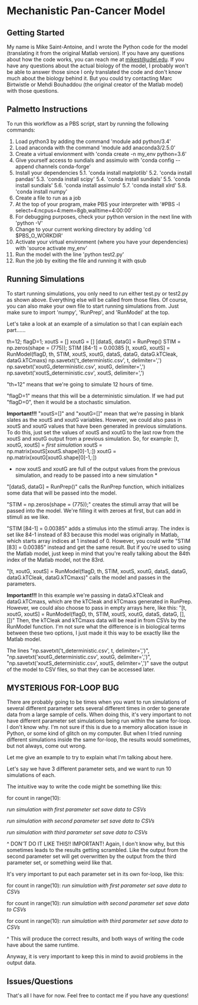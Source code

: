 # Mechanistic Pan-Cancer Model #

## Getting Started ##

My name is Mike Saint-Antoine, and I wrote the Python code for the model (translating it from the original Matlab version).
If you have any questions about how the code works, you can reach me at mikest@udel.edu.
If you have any questions about the actual biology of the model, I probably won't be able to answer those since I only translated the code and don't know much about the biology behind it.
But you could try contacting Marc Birtwistle or Mehdi Bouhaddou (the original creator of the Matlab model) with those questions.


## Palmetto Instructions ##
To run this workflow as a PBS script, start by running the following commands:

1. Load python3 by adding the command 'module add python/3.4'
2. Load anaconda with the command 'module add anaconda3/2.5.0'
3. Create a virtual envionment with 'conda create -n my\_env python=3.6'
4. Give yourself access to sundials and assimulo with 'conda config --append channels conda-forge'
5. Install your dependencies
	5.1. 'conda install matplotlib'
	5.2. 'conda install pandas'
	5.3. 'conda install scipy'
	5.4. 'conda install sundials'
	5.5. 'conda install sundials'
	5.6. 'conda install assimulo'
	5.7. 'conda install xlrd'
	5.8. 'conda install numpy'
6. Create a file to run as a job
7. At the top of your program, make PBS your interpreter with '#PBS -l select=4:ncpus=4:mem=8gb,walltime=4:00:00'
9. For debugging purposes, check your python version in the next line with 'python -V'
9. Change to your current working directory by adding 'cd $PBS\_O\_WORKDIR'
10. Activate your virtual environment (where you have your dependencies) with 'source activate my\_env'
11. Run the model with the line 'python test2.py'
12. Run the job by exiting the file and running it with qsub
 
## Running Simulations ##

To start running simulations, you only need to run either test.py or test2.py as shown above. Everything else will be called from those files. Of course, you can also make your own file to start running simulations from.
Just make sure to import 'numpy', 'RunPrep', and 'RunModel' at the top.

Let's take a look at an example of a simulation so that I can explain each part......

th=12;
flagD=1;
xoutS = []
xoutG = []
[dataS, dataG] = RunPrep()
STIM = np.zeros(shape = (775));
STIM [84-1] = 0.00385
[t, xoutG, xoutS] = RunModel(flagD, th, STIM, xoutS, xoutG, dataS, dataG, dataG.kTCleak, dataG.kTCmaxs)
np.savetxt('t\_deterministic.csv', t, delimiter=',')
np.savetxt('xoutG\_deterministic.csv', xoutG, delimiter=',')
np.savetxt('xoutS\_deterministic.csv', xoutS, delimiter=',')




"th=12" means that we're going to simulate 12 hours of time.

"flagD=1" means that this will be a deterministic simulation. If we had put "flagD=0", then it would be a stochastic simulation.



**Important!!!**
"xoutS=[]" and "xoutG=[]" mean that we're passing in blank slates as the xoutS and xoutG variables.
However, we could also pass in xoutS and xoutG values that have been generated in previous simulations.
To do this, just set the values of xoutS and xoutG to the last row from the xoutS and xoutG output from a previous simulation.
So, for example:
[t, xoutG, xoutS] = *first simulation*
xoutS = np.matrix(xoutS[xoutS.shape[0]-1,:])
xoutG = np.matrix(xoutG[xoutG.shape[0]-1,:])
* now xoutS and xoutG are full of the output values from the previous simulation, and ready to be passed into a new simulation *



"[dataS, dataG] = RunPrep()" calls the RunPrep function, which initializes some data that will be passed into the model.

"STIM = np.zeros(shape = (775));" creates the stimuli array that will be passed into the model. We're filling it with zeroes at first, but can add in stimuli as we like.

"STIM [84-1] = 0.00385" adds a stimulus into the stimuli array. The index is set like 84-1 instead of 83 because this model was originally in Matlab, which starts array indices at 1 instead of 0.
However, you could write "STIM [83] = 0.00385" instead and get the same result. But if you're used to using the Matlab model, just keep in mind that you're really talking about the 84th index of the Matlab model, not the 83rd.



"[t, xoutG, xoutS] = RunModel(flagD, th, STIM, xoutS, xoutG, dataS, dataG, dataG.kTCleak, dataG.kTCmaxs)" calls the model and passes in the parameters.

**Important!!!**
In this example we're passing in dataG.kTCleak and dataG.kTCmaxs, which are the kTCleak and kTCmaxs generated in RunPrep.
However, we could also choose to pass in empty arrays here, like this:
"[t, xoutG, xoutS] = RunModel(flagD, th, STIM, xoutS, xoutG, dataS, dataG, [], [])"
Then, the kTCleak and kTCmaxs data will be read in from CSVs by the RunModel function.
I'm not sure what the difference is in biological terms between these two options, I just made it this way to be exactly like the Matlab model.



The lines "np.savetxt('t_deterministic.csv', t, delimiter=',')", "np.savetxt('xoutG_deterministic.csv', xoutG, delimiter=',')", "np.savetxt('xoutS_deterministic.csv', xoutS, delimiter=',')" save the output of the model to CSV files, so that they can be accessed later.

## MYSTERIOUS FOR-LOOP BUG ##

There are probably going to be times when you want to run simulations of several different parameter sets several different times in order to generate data from a large sample of cells.
When doing this, it's very important to not have different parameter set simulations being run within the same for-loop. I don't know why. I'm not sure if this is due to a memory allocation issue in Python, or some kind of glitch on my computer.
But when I tried running different simulations inside the same for-loop, the results would sometimes, but not always, come out wrong.



Let me give an example to try to explain what I'm talking about here.

Let's say we have 3 different parameter sets, and we want to run 10 simulations of each.

The intuitive way to write the code might be something like this:



for count in range(10):

  *run simulation with first parameter set*
  *save data to CSVs*

  *run simulation with second parameter set*
  *save data to CSVs*

  *run simulation with third parameter set*
  *save data to CSVs*



^ DON'T DO IT LIKE THIS!! IMPORTANT! Again, I don't know why, but this sometimes leads to the results getting scrambled. Like the output from the second parameter set will get overwritten by the output from the third parameter set, or something weird like that.


It's very important to put each parameter set in its own for-loop, like this:

for count in range(10):
  *run simulation with first parameter set*
  *save data to CSVs*

for count in range(10):
  *run simulation with second parameter set*
  *save data to CSVs*

for count in range(10):
  *run simulation with third parameter set*
  *save data to CSVs*


^ This will produce the correct results, and both ways of writing the code have about the same runtime.

Anyway, it is very important to keep this in mind to avoid problems in the output data.



## Issues/Questions ##


That's all I have for now. Feel free to contact me if you have any questions!
